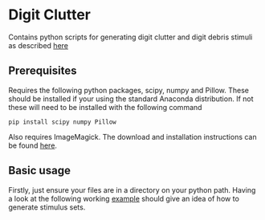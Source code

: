 # Digit Clutter

Contains python scripts for generating digit clutter and digit debris stimuli as described [here](https://doi.org/10.1101/133330)

## Prerequisites 

Requires the following python packages, scipy, numpy and Pillow. These should be installed if your using the standard Anaconda distribution. If not these will need to be installed with the following command

```
pip install scipy numpy Pillow
```

Also requires ImageMagick. The download and installation instructions can be found [here](http://www.imagemagick.org/script/download.php).

## Basic usage

Firstly, just ensure your files are in a directory on your python path. Having a look at the following working [example](example_script/test_clutter_code.ipynb) should give an idea of how to generate stimulus sets.
